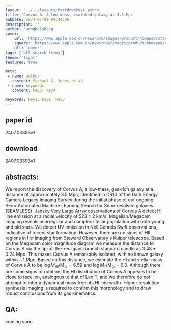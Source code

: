 ```yaml
---
layout: '../../layouts/MarkdownPost.astro'
title: 'Corvus A: A low-mass, isolated galaxy at 3.5 Mpc'
pubDate: 2024-07-09 04:44:56
description: ''
author: 'wanghaisheng'
cover:
    url: 'https://www.apple.com.cn/newsroom/images/product/homepod/standard/Apple-HomePod-hero-230118_big.jpg.large_2x.jpg'
    square: 'https://www.apple.com.cn/newsroom/images/product/homepod/standard/Apple-HomePod-hero-230118_big.jpg.large_2x.jpg'
    alt: 'cover'
tags: ['all search terms'] 
theme: 'light'
featured: true

meta:
 - name: author
   content: Michael G. Jones et.al.
 - name: keywords
   content: key3, key4

keywords: key1, key2, key3
---
```


## paper id
2407.03393v1
## download
[2407.03393v1](http://arxiv.org/abs/2407.03393v1)
## abstracts:
We report the discovery of Corvus A, a low-mass, gas-rich galaxy at a distance of approximately 3.5 Mpc, identified in DR10 of the Dark Energy Camera Legacy Imaging Survey during the initial phase of our ongoing SEmi-Automated Machine LEarning Search for Semi-resolved galaxies (SEAMLESS). Jansky Very Large Array observations of Corvus A detect HI line emission at a radial velocity of $523\pm2$ km/s. Magellan/Megacam imaging reveals an irregular and complex stellar population with both young and old stars. We detect UV emission in Neil Gehrels Swift observations, indicative of recent star formation. However, there are no signs of HII regions in H$\alpha$ imaging from Steward Observatory's Kuiper telescope. Based on the Megacam color magnitude diagram we measure the distance to Corvus A via the tip-of-the-red-giant-branch standard candle as $3.48\pm0.24$ Mpc. This makes Corvus A remarkably isolated, with no known galaxy within $\sim$1 Mpc. Based on this distance, we estimate the HI and stellar mass of Corvus A to be $\log M_\mathrm{HI}/\mathrm{M_\odot} = 6.59$ and $\log M_\ast/\mathrm{M_\odot} = 6.0$. Although there are some signs of rotation, the HI distribution of Corvus A appears to be close to face-on, analogous to that of Leo T, and we therefore do not attempt to infer a dynamical mass from its HI line width. Higher resolution synthesis imaging is required to confirm this morphology and to draw robust conclusions from its gas kinematics.
## QA:
coming soon
